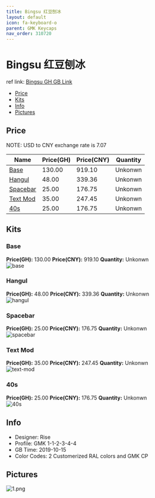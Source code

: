 ```yaml
---
title: Bingsu 红豆刨冰
layout: default
icon: fa-keyboard-o
parent: GMK Keycaps
nav_order: 310720
---
```


# Bingsu 红豆刨冰

ref link: [Bingsu GH GB Link](https://geekhack.org/index.php?topic=102936.0)  

* [Price](#price)  
* [Kits](#kits)  
* [Info](#info)  
* [Pictures](#pictures)  


## Price  
NOTE: USD to CNY exchange rate is 7.07

| Name          | Price(GH)    |  Price(CNY) | Quantity |
| ------------- | ------------ |  ---------- | -------- |
|[Base](#base)|130.00|919.10|Unkonwn|
|[Hangul](#hangul)|48.00|339.36|Unkonwn|
|[Spacebar](#spacebar)|25.00|176.75|Unkonwn|
|[Text Mod](#text-mod)|35.00|247.45|Unkonwn|
|[40s](#40s)|25.00|176.75|Unkonwn|


## Kits  
### Base  
**Price(GH):** 130.00    **Price(CNY):** 919.10    **Quantity:** Unkonwn  
<img src="{{ 'assets/images/gmk-keycaps/bingsu/kits_pics/base.jpg' | relative_url }}" alt="base" class="image featured">

### Hangul  
**Price(GH):** 48.00    **Price(CNY):** 339.36    **Quantity:** Unkonwn  
<img src="{{ 'assets/images/gmk-keycaps/bingsu/kits_pics/hangul.jpg' | relative_url }}" alt="hangul" class="image featured">

### Spacebar  
**Price(GH):** 25.00    **Price(CNY):** 176.75    **Quantity:** Unkonwn  
<img src="{{ 'assets/images/gmk-keycaps/bingsu/kits_pics/spacebar.jpg' | relative_url }}" alt="spacebar" class="image featured">

### Text Mod  
**Price(GH):** 35.00    **Price(CNY):** 247.45    **Quantity:** Unkonwn  
<img src="{{ 'assets/images/gmk-keycaps/bingsu/kits_pics/text-mod.jpg' | relative_url }}" alt="text-mod" class="image featured">

### 40s  
**Price(GH):** 25.00    **Price(CNY):** 176.75    **Quantity:** Unkonwn  
<img src="{{ 'assets/images/gmk-keycaps/bingsu/kits_pics/40s.jpg' | relative_url }}" alt="40s" class="image featured">


## Info  
* Designer: Rise  
* Profile: GMK 1-1-2-3-4-4  
* GB Time: 2019-10-15  
* Color Codes: 2 Customerized RAL colors and GMK CP


## Pictures  
<img src="{{ 'assets/images/gmk-keycaps/bingsu/rendering_pics/1.png' | relative_url }}" alt="1.png" class="image featured">
